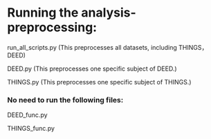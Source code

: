 # Running the analysis-preprocessing:

run_all_scripts.py (This preprocesses all datasets, including THINGS， DEED)

DEED.py (This preprocesses one specific subject of DEED.)

THINGS.py (This preprocesses one specific subject of THINGS.)

### No need to run the following files: 

DEED_func.py 

THINGS_func.py